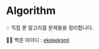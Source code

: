 # Algorithm
💡 직접 푼 알고리즘 문제들을 정리합니다.

💁‍♀️ 백준 아이디 : [ekekekgml](https://www.acmicpc.net/user/ekekekgml)